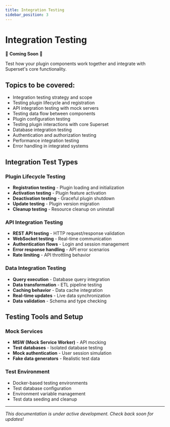 ```yaml
---
title: Integration Testing
sidebar_position: 3
---
```


<!--
Licensed to the Apache Software Foundation (ASF) under one
or more contributor license agreements.  See the NOTICE file
distributed with this work for additional information
regarding copyright ownership.  The ASF licenses this file
to you under the Apache License, Version 2.0 (the
"License"); you may not use this file except in compliance
with the License.  You may obtain a copy of the License at

  http://www.apache.org/licenses/LICENSE-2.0

Unless required by applicable law or agreed to in writing,
software distributed under the License is distributed on an
"AS IS" BASIS, WITHOUT WARRANTIES OR CONDITIONS OF ANY
KIND, either express or implied.  See the License for the
specific language governing permissions and limitations
under the License.
-->

# Integration Testing

🚧 **Coming Soon** 🚧

Test how your plugin components work together and integrate with Superset's core functionality.

## Topics to be covered:

- Integration testing strategy and scope
- Testing plugin lifecycle and registration
- API integration testing with mock servers
- Testing data flow between components
- Plugin configuration testing
- Testing plugin interactions with core Superset
- Database integration testing
- Authentication and authorization testing
- Performance integration testing
- Error handling in integrated systems

## Integration Test Types

### Plugin Lifecycle Testing
- **Registration testing** - Plugin loading and initialization
- **Activation testing** - Plugin feature activation
- **Deactivation testing** - Graceful plugin shutdown
- **Update testing** - Plugin version migration
- **Cleanup testing** - Resource cleanup on uninstall

### API Integration Testing
- **REST API testing** - HTTP request/response validation
- **WebSocket testing** - Real-time communication
- **Authentication flows** - Login and session management
- **Error response handling** - API error scenarios
- **Rate limiting** - API throttling behavior

### Data Integration Testing
- **Query execution** - Database query integration
- **Data transformation** - ETL pipeline testing
- **Caching behavior** - Data cache integration
- **Real-time updates** - Live data synchronization
- **Data validation** - Schema and type checking

## Testing Tools and Setup

### Mock Services
- **MSW (Mock Service Worker)** - API mocking
- **Test databases** - Isolated database testing
- **Mock authentication** - User session simulation
- **Fake data generators** - Realistic test data

### Test Environment
- Docker-based testing environments
- Test database configuration
- Environment variable management
- Test data seeding and cleanup

---

*This documentation is under active development. Check back soon for updates!*
